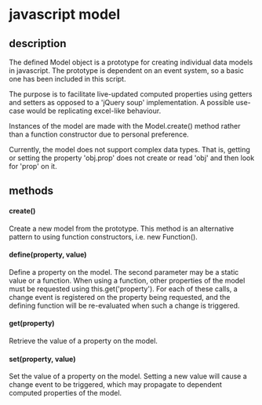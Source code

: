 # javascript model

## description

The defined Model object is a prototype for creating individual data models in javascript.  The prototype is dependent on an event system, so a basic one has been included in this script.

The purpose is to facilitate live-updated computed properties using getters and setters as opposed to a 'jQuery soup' implementation.  A possible use-case would be replicating excel-like behaviour.

Instances of the model are made with the Model.create() method rather than a function constructor due to personal preference.

Currently, the model does not support complex data types.  That is, getting or setting the property 'obj.prop' does not create or read 'obj' and then look for 'prop' on it.

## methods

#### create()

Create a new model from the prototype.  This method is an alternative pattern to using function constructors, i.e. new Function().

#### define(property, value)

Define a property on the model.  The second parameter may be a static value or a function.  When using a function, other properties of the model must be requested using this.get('property').  For each of these calls, a change event is registered on the property being requested, and the defining function will be re-evaluated when such a change is triggered.

#### get(property)

Retrieve the value of a property on the model.

#### set(property, value)

Set the value of a property on the model.  Setting a new value will cause a change event to be triggered, which may propagate to dependent computed properties of the model.
